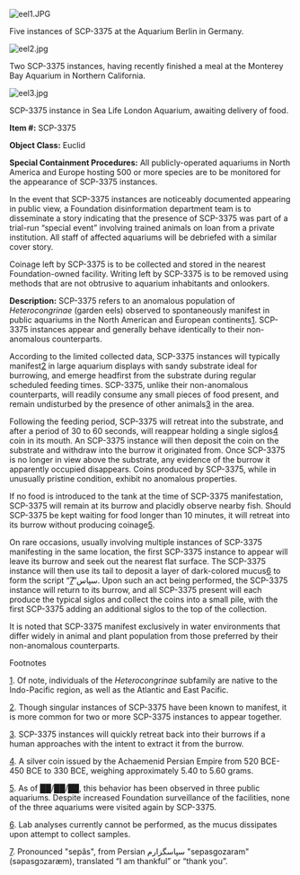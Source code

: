 ![eel1.JPG](http://scp-wiki.wdfiles.com/local--files/scp-3375/eel1.JPG)

Five instances of SCP-3375 at the Aquarium Berlin in Germany.

![eel2.jpg](http://scp-wiki.wdfiles.com/local--files/scp-3375/eel2.jpg)

Two SCP-3375 instances, having recently finished a meal at the Monterey Bay Aquarium in Northern California.

![eel3.jpg](http://scp-wiki.wdfiles.com/local--files/scp-3375/eel3.jpg)

SCP-3375 instance in Sea Life London Aquarium, awaiting delivery of food.

**Item #:** SCP-3375

**Object Class:** Euclid

**Special Containment Procedures:** All publicly-operated aquariums in North America and Europe hosting 500 or more species are to be monitored for the appearance of SCP-3375 instances.

In the event that SCP-3375 instances are noticeably documented appearing in public view, a Foundation disinformation department team is to disseminate a story indicating that the presence of SCP-3375 was part of a trial-run “special event” involving trained animals on loan from a private institution. All staff of affected aquariums will be debriefed with a similar cover story.

Coinage left by SCP-3375 is to be collected and stored in the nearest Foundation-owned facility. Writing left by SCP-3375 is to be removed using methods that are not obtrusive to aquarium inhabitants and onlookers.

**Description:** SCP-3375 refers to an anomalous population of _Heterocongrinae_ (garden eels) observed to spontaneously manifest in public aquariums in the North American and European continents[1](javascript:;). SCP-3375 instances appear and generally behave identically to their non-anomalous counterparts.

According to the limited collected data, SCP-3375 instances will typically manifest[2](javascript:;) in large aquarium displays with sandy substrate ideal for burrowing, and emerge headfirst from the substrate during regular scheduled feeding times. SCP-3375, unlike their non-anomalous counterparts, will readily consume any small pieces of food present, and remain undisturbed by the presence of other animals[3](javascript:;) in the area.

Following the feeding period, SCP-3375 will retreat into the substrate, and after a period of 30 to 60 seconds, will reappear holding a single siglos[4](javascript:;) coin in its mouth. An SCP-3375 instance will then deposit the coin on the substrate and withdraw into the burrow it originated from. Once SCP-3375 is no longer in view above the substrate, any evidence of the burrow it apparently occupied disappears. Coins produced by SCP-3375, while in unusually pristine condition, exhibit no anomalous properties.

If no food is introduced to the tank at the time of SCP-3375 manifestation, SCP-3375 will remain at its burrow and placidly observe nearby fish. Should SCP-3375 be kept waiting for food longer than 10 minutes, it will retreat into its burrow without producing coinage[5](javascript:;).

On rare occasions, usually involving multiple instances of SCP-3375 manifesting in the same location, the first SCP-3375 instance to appear will leave its burrow and seek out the nearest flat surface. The SCP-3375 instance will then use its tail to deposit a layer of dark-colored mucus[6](javascript:;) to form the script “سپاس”[7](javascript:;). Upon such an act being performed, the SCP-3375 instance will return to its burrow, and all SCP-3375 present will each produce the typical siglos and collect the coins into a small pile, with the first SCP-3375 adding an additional siglos to the top of the collection.

It is noted that SCP-3375 manifest exclusively in water environments that differ widely in animal and plant population from those preferred by their non-anomalous counterparts.

Footnotes

[1](javascript:;). Of note, individuals of the _Heterocongrinae_ subfamily are native to the Indo-Pacific region, as well as the Atlantic and East Pacific.

[2](javascript:;). Though singular instances of SCP-3375 have been known to manifest, it is more common for two or more SCP-3375 instances to appear together.

[3](javascript:;). SCP-3375 instances will quickly retreat back into their burrows if a human approaches with the intent to extract it from the burrow.

[4](javascript:;). A silver coin issued by the Achaemenid Persian Empire from 520 BCE-450 BCE to 330 BCE, weighing approximately 5.40 to 5.60 grams.

[5](javascript:;). As of ██/██/██, this behavior has been observed in three public aquariums. Despite increased Foundation surveillance of the facilities, none of the three aquariums were visited again by SCP-3375.

[6](javascript:;). Lab analyses currently cannot be performed, as the mucus dissipates upon attempt to collect samples.

[7](javascript:;). Pronounced "sepâs", from Persian سپاسگزارم "sepasgozaram" (səpasgɔzaræm), translated “I am thankful” or “thank you”.
